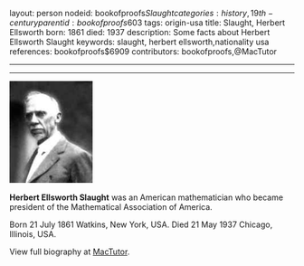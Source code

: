 layout: person
nodeid: bookofproofs$Slaught
categories: history,19th-century
parentid: bookofproofs$603
tags: origin-usa
title: Slaught, Herbert Ellsworth
born: 1861
died: 1937
description: Some facts about Herbert Ellsworth Slaught
keywords: slaught, herbert ellsworth,nationality usa
references: bookofproofs$6909
contributors: bookofproofs,@MacTutor

---


---

![Slaught.jpg](https://github.com/bookofproofs/bookofproofs.github.io/blob/main/_sources/_assets/images/portraits/Slaught.jpg?raw=true)

**Herbert Ellsworth Slaught** was an American mathematician who became president of the Mathematical Association of America.

Born 21 July 1861 Watkins, New York, USA. Died 21 May 1937 Chicago, Illinois, USA.


View full biography at [MacTutor](https://mathshistory.st-andrews.ac.uk/Biographies/Slaught/).